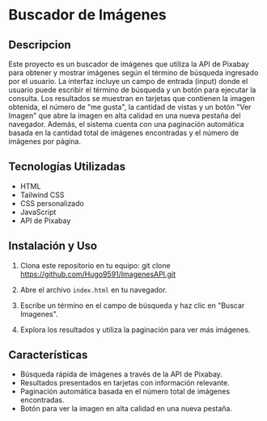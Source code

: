 # Buscador de Imágenes

## Descripcion 
Este proyecto es un buscador de imágenes que utiliza la API de Pixabay para obtener y mostrar imágenes según el término de búsqueda ingresado por el usuario. 
La interfaz incluye un campo de entrada (input) donde el usuario puede escribir el término de búsqueda y un botón para ejecutar la consulta. 
Los resultados se muestran en tarjetas que contienen la imagen obtenida, el número de "me gusta", la cantidad de vistas y un botón "Ver Imagen" que abre la 
imagen en alta calidad en una nueva pestaña del navegador. Además, el sistema cuenta con una paginación automática basada en la cantidad total de imágenes encontradas 
y el número de imágenes por página.

## Tecnologías Utilizadas
- HTML
- Tailwind CSS
- CSS personalizado
- JavaScript
- API de Pixabay

## Instalación y Uso
1. Clona este repositorio en tu equipo:
   git clone https://github.com/Hugo9591/ImagenesAPI.git
   
2. Abre el archivo `index.html` en tu navegador.
3. Escribe un término en el campo de búsqueda y haz clic en "Buscar Imagenes".
4. Explora los resultados y utiliza la paginación para ver más imágenes.

## Características
- Búsqueda rápida de imágenes a través de la API de Pixabay.
- Resultados presentados en tarjetas con información relevante.
- Paginación automática basada en el número total de imágenes encontradas.
- Botón para ver la imagen en alta calidad en una nueva pestaña.

